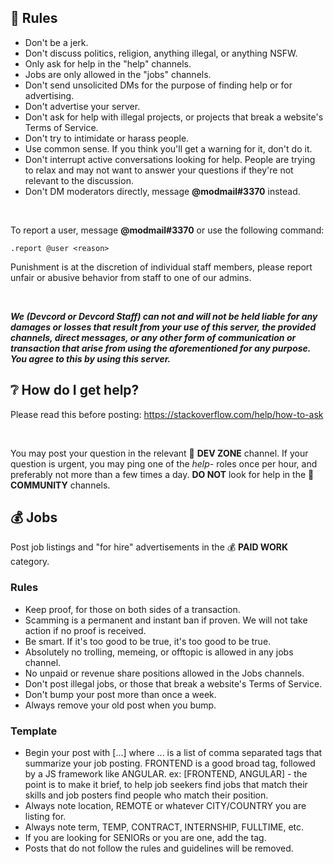 ## 📔 Rules 
- Don't be a jerk.
- Don't discuss politics, religion, anything illegal, or anything NSFW.
- Only ask for help in the "help" channels.
- Jobs are only allowed in the "jobs" channels.
- Don't send unsolicited DMs for the purpose of finding help or for advertising.
- Don't advertise your server.
- Don't ask for help with illegal projects, or projects that break a website's Terms of Service.
- Don't try to intimidate or harass people.
- Use common sense. If you think you'll get a warning for it, don't do it.
- Don't interrupt active conversations looking for help. People are trying to relax and may not want to answer your questions if they're not relevant to the discussion.
- Don't DM moderators directly, message **@modmail#3370** instead.

<br>

To report a user, message **@modmail#3370** or use the following command:
```
.report @user <reason>
```
Punishment is at the discretion of individual staff members, please report unfair or abusive behavior from staff to one of our admins.

<br>

***We (Devcord or Devcord Staff) can not and will not be held liable for any damages or losses that result from your use of this server, the provided channels, direct messages, or any other form of communication or transaction that arise from using the aforementioned for any purpose. You agree to this by using this server.***
 
 
## ❔ How do I get help?
Please read this before posting: https://stackoverflow.com/help/how-to-ask

<br>

You may post your question in the relevant 🚧 **DEV ZONE** channel. If your question is urgent, you may ping one of the *help-* roles once per hour, and preferably not more than a few times a day. **DO NOT** look for help in the 💖 **COMMUNITY** channels.
 
 
## 💰 Jobs
Post job listings and "for hire" advertisements in the 💰 **PAID WORK** category.

### Rules
- Keep proof, for those on both sides of a transaction. 
- Scamming is a permanent and instant ban if proven. We will not take action if no proof is received.
- Be smart. If it's too good to be true, it's too good to be true.
- Absolutely no trolling, memeing, or offtopic is allowed in any jobs channel.
- No unpaid or revenue share positions allowed in the Jobs channels.
- Don't post illegal jobs, or those that break a website's Terms of Service.
- Don't bump your post more than once a week.
- Always remove your old post when you bump.

### Template
- Begin your post with [...] where ... is a list of comma separated tags that summarize your job posting. FRONTEND is a good broad tag, followed by a JS framework like ANGULAR. ex: [FRONTEND, ANGULAR] - the point is to make it brief, to help job seekers find jobs that match their skills and job posters find people who match their position.
- Always note location, REMOTE or whatever CITY/COUNTRY you are listing for.
- Always note term, TEMP, CONTRACT, INTERNSHIP, FULLTIME, etc.
- If you are looking for SENIORs or you are one, add the tag.
- Posts that do not follow the rules and guidelines will be removed.